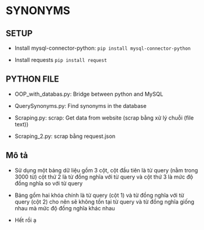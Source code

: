 # SYNONYMS
## SETUP

* Install mysql-connector-python:
    ```pip install mysql-connector-python```

* Install requests
    ```pip install request```

## PYTHON FILE

* OOP_with_databas.py: Bridge between python and MySQL

* QuerySynonyms.py: Find synonyms in the database

* Scraping.py: scrap: Get data from website (scrap bằng xử lý chuỗi (file text))

* Scraping_2.py: scrap bằng request.json

## Mô tả
* Sử dụng một bảng dữ liệu gồm 3 cột, cột đầu tiên là từ query (nằm trong 3000 từ)
cột thứ 2 là từ đồng nghĩa với từ query và cột thứ 3 là mức độ đồng nghĩa so với từ query

* Bảng gồm hai khóa chính là từ query (cột 1) và từ đồng nghĩa với từ query (cột 2) cho nên
sẽ không tồn tại từ query và từ đồng nghĩa giống nhau mà mức độ đồng nghĩa khác nhau

* Hết rồi ạ